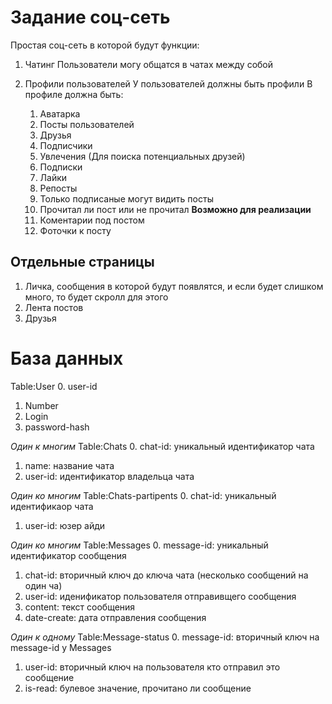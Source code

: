 # Задание соц-сеть
Простая соц-сеть в которой будут функции:
1. Чатинг
   Пользователи могу общатся в чатах между собой

2. Профили пользователей
   У пользователей должны быть профили
   В профиле должна быть:
    1. Аватарка
    2. Посты пользователей
    3. Друзья
    4. Подписчики
    5. Увлечения (Для поиска потенциальных друзей)
    6. Подписки
    7. Лайки
    8. Репосты
    9. Только подписаные могут видить посты
    10. Прочитал ли пост или не прочитал
        **Возможно для реализации**
    6. Коментарии под постом
    7. Фоточки к посту


## Отдельные страницы
1. Личка, сообщения в которой будут появлятся, и если будет слишком много, то будет скролл для этого
2. Лента постов
3. Друзья


# База данных
Table:User
0. user-id
1. Number
2. Login
3. password-hash

*Один к многим*
Table:Chats
0. chat-id: уникальный идентификатор чата
1. name: название чата
2. user-id: идентификатор владельца чата

*Один ко многим*
Table:Chats-partipents
0. chat-id: уникальный идентификаор чата
1. user-id: юзер айди

*Один ко многим*
Table:Messages
0. message-id: уникальный идентификатор сообщения
1. chat-id: вторичный ключ до ключа чата (несколько сообщений на один ча)
2. user-id: иденификатор пользователя отправивщего сообщения
3. content: текст сообщения
4. date-create: дата отправления сообщения

*Один к одному*
Table:Message-status
0. message-id: вторичный ключ на message-id у Messages
1. user-id: вторичный ключ на пользователя кто отправил это сообщение
2. is-read: булевое значение, прочитано ли сообщение
